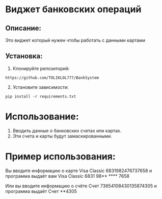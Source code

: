 # Виджет банковских операций

## Описание:

Это виджет который нужен чтобы работать с данными картами

## Установка:

1. Клонируйте репозиторий:
```
https://github.com/TOLIKLOL777/BankSystem
```
2. Установите зависимости:
```
pip install -r requirements.txt
```
# Использование:

1. Вводить данные о банковских счетах или картах.
2. Эти счета и карты будут замаскированными.

# Пример использования:

Вы вводите информацию о карте Visa Classic 6831982476737658 и программа выдаёт вам Visa Classic 6831 98** **** 7658

Или вы вводите информацию о счёте Счет 73654108430135874305 и программа выдаёт Счет **4305